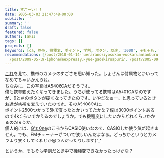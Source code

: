 ```yaml
---
title: すごーい！！
date: 2005-03-03 21:47:48+00:00
subtitle: ''
summary: ''
draft: false
featured: false
authors: [aki]
tags: []
projects: []
keywords: [ca, 携帯, 機種変, ポイント, 学割, ボタン, 友達, '3000', そもそも, 写真]
recommendations: [/post/2010-01-14-hueraranoziyosukan-vuokaruansanburu-kaperading-qi-gong-yan/,
  /post/2009-05-19-iphonedeexpressyu-yue-gadekiruapuri/, /post/2005-09-27-willcomxin-ji-zhong-kita/]
---
```

[これ](http://VGA640.exblog.jp/1640846)を見て、携帯のカメラのすごさを思い知った。しょせんは付属物とかいってなめてちゃいかんのね。\
ちなみに、この写真はA5406CAだそうです。\
僕も携帯変えたくなってきました。うちが使ってる携帯はA5401CAなのですが、9と＃のボタンが硬くなってきたのです。いやだなぁー、と思っているとき友達が携帯を変えていたのです。そのA5406CAに。\
ポイント2500つかって5kで買ったとかいってたかな？僕は3000ポイントあるので4kくらいでかえるのでしょうか。でも機種変にしたいからどれくらいかかるのだろうか。\
個人的には、[G'z One](http://www.casio.co.jp/gzone/c409ca/)のころからCASIO使いなので、CASIOしか使う気が起きません。でも、FMチューナーがついて欲しいんだよなぁ。どっちかというとカメラより安くしてくれとか思う人だったりします(^_^;  

というか、そもそも学割だと途中で機種変できなかったっけかな？
